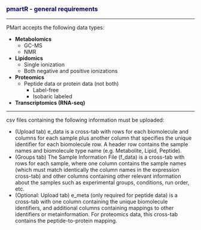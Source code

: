 ### <span style = 'color:navy'><strong>pmartR - general requirements</strong></span>

***

PMart accepts the following data types:

* **Metabolomics**
    * GC-MS
    * NMR
* **Lipidomics**
    * Single ionization
    * Both negative and positive ionizations
* **Proteomics**
    *	Peptide data or protein data (not both)
        * Label-free
        * Isobaric labeled
* **Transcriptomics (RNA-seq)**
        
***

csv files containing the following information must be uploaded:
* (Upload tab) e_data is a cross-tab with rows for each biomolecule and columns for each sample plus another column that specifies the unique identifier for each biomolecule row. A header row contains the sample names and biomolecule type name (e.g. Metabolite, Lipid, Peptide).
* (Groups tab) The Sample Information File (f_data) is a cross-tab with rows for each sample, where one column contains the sample names (which must match identically the column names in the expression cross-tab) and other columns containing other relevant information about the samples such as experimental groups, conditions, run order, etc. 
* (Optional: Upload tab) e_meta (only required for peptide data) is a cross-tab with one column containing the unique biomolecule identifiers, and additional columns containing mappings to other identifiers or metainformation. For proteomics data, this cross-tab contains the peptide-to-protein mapping. 
